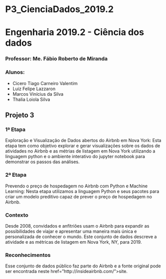 # P3_CienciaDados_2019.2
<h1>Engenharia 2019.2 - Ciência dos dados</h1>

<h3>Professor: Me. Fábio Roberto de Miranda</h3>

<h3>Alunos:</h3>
<ul>
  <li>Cicero Tiago Carneiro Valentim</li>
  <li>Luiz Felipe Lazzaron</li>
  <li>Marcos Vinícius da Silva</li>
  <li>Thalia Loiola Silva</li>
</ul>


<h2>Projeto 3</h2>

<h3>1ª Etapa</h3>
<p>
Exploração e Visualização de Dados abertos do Airbnb em Nova York: Esta etapa tem como objetivo explorar e gerar visualizações sobre os dados de atividades no Airbnb e as métrias de listagem em Nova York utilizando a linguagem python e o ambiente interativo do jupyter notebook para demonstrar os passos das análises.
</p>

<h3>2ª Etapa</h3>
<p>
Prevendo o preço de hospedagem no Airbnb com Python e Machine Learning: Nesta etapa utilizamos a linguagem Python e seus pacotes para criar um modelo preditivo capaz de prever o preço de hospedagem no Airbnb.
</p>


<h3>Contexto</h3>
<p>
Desde 2008, convidados e anfitriões usam o Airbnb para expandir as possibilidades de viajar e apresentar uma maneira mais única e personalizada de conhecer o mundo. Este conjunto de dados descreve a atividade e as métricas de listagem em Nova York, NY, para 2019.
</p>

<h3>Reconhecimentos</h3>
<p>
Esse conjunto de dados público faz parte do Airbnb e a fonte original pode ser encontrada neste <a>href=”http://insideairbnb.com/”>site.</a>
</p>

